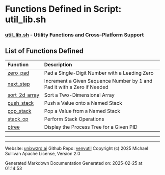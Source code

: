 # Functions Defined in Script: util_lib.sh

### [util_lib.sh](/docs/shdoc/bin/shinclude/scripts/util_lib.sh.md) - Utility Functions and Cross-Platform Support

## List of Functions Defined

| Function | Description |
|:--|:--|
| [zero_pad](functions/zero_pad.md) | Pad a Single-Digit Number with a Leading Zero |
| [next_step](functions/next_step.md) | Increment a Given Sequence Number by 1 and Pad it with a Zero if Needed |
| [sort_2d_array](functions/sort_2d_array.md) | Sort a Two-Dimensional Array |
| [push_stack](functions/push_stack.md) | Push a Value onto a Named Stack |
| [pop_stack](functions/pop_stack.md) | Pop a Value from a Named Stack |
| [stack_op](functions/stack_op.md) | Perform Stack Operations |
| [ptree](functions/ptree.md) | Display the Process Tree for a Given PID |

---

---

Website: [unixwzrd.ai](https://unixwzrd.ai)
Github Repo: [venvutil](https://github.com/unixwzrd/venvutil)
Copyright (c) 2025 Michael Sullivan
Apache License, Version 2.0

Generated Markdown Documentation
Generated on: 2025-02-25 at 01:14:53
